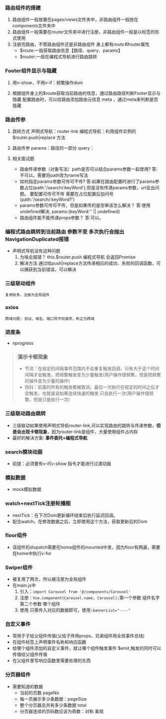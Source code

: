 ### 路由组件的搭建
1. 路由组件一般放置在pages/views文件夹中，非路由组件一般放在components文件夹中
2. 路由组件一般需要在router文件夹中进行注册，非路由组件一般是以标签的形式使用
3. 注册完路由，不管路由组件还是非路由组件 身上都有$route和$router属性
    + $route:一般获取路由信息【路径、query、params】
    + $router:一般在编程式导航进行路由跳转
### Footer组件显示与隐藏
1. 用v-show，不用v-if：频繁操作dom

2. 根据组件身上的$route获取当前路由的信息，通过路由路径判断Footer显示与隐藏
    配置路由时，可以给路由添加路由元信息 meta ，通过meta来判断是否隐藏

### 路由传参
1. 跳转方式
    声明式导航：router-link 
    编程式导航：利用组件实例的$router.push|replace 方法

2. 路由传参
    params：路径的一部分
    query：

3. 相关面试题
    + 路由传递参数（对象写法）path是否可以结合params参数一起使用?
         答:不可以。需要将path改为name写法
    + 如何指定params参数可传可不传?
         答:如果在路由配置时进行了params参数占位(path:'/search/:keyWord'),但是没有传递params参数，url会出问题。 要配置可传可不传 需要在占位配置后加问号(path:'/search/:keyWord?')
    + params参数可传可不传，但是如果传的是空串该怎么解决？
         答:使用undefined解决, params:{keyWord:'' || undefined}
    + 路由组件能不能传递props参数？
         答:可以。


### 编程式路由跳转到当前路由 参数不变  多次执行会抛出NavigationDuplicated报错
+ 声明式导航没有这种问题
    1. 为啥会报错？
        this.$router.push 编程式导航 会返回Promise
    2. 解决方法
        通过给push|replace方法传递相应的成功、失败的回调函数，可以捕获到当前错误，可以解决

### 三级联动组件
    复用较多，注册为全局组件


### axios
    跨域问题: 协议、域名、端口号不同请求，称之为跨域

### 进度条
+ nprogress

> ### 演示卡顿现象
> + 节流：在规定的间隔事件范围内不会重复触发回调，只有大于这个时间间隔才会触发，把频繁触发变为少量触发(用户操作很频繁，但是把频繁的操作变为少量的操作)
> + 防抖：前面的所有的触发都被取消，最后一次执行在规定的时间之后才会触发，也就是说如果连续快速的触发 只会执行一次(用户操作很频繁，但是只是执行一次)

### 三级联动路由跳转
- 三级联动如果使用声明式导航router-link,可以实现路由的跳转与传递参数，**但是会出现卡顿现象**，因为router-link是组件，大量使用组件占内存
- 最好的解决方案: **事件委托+编程式导航**


### search模块动画
+ 前提：必须要有v-if|v-show 指令才能进行过渡动画

### 模拟数据
+ mock模拟数据

### watch+nextTick注册轮播图
+ nextTick：在下次Dom更新循环结束后执行延迟回调。
+ 配合watch，在修改数据之后，立即使用这个方法，获取更新后的Dom

### floor组件
+ 该组件的dispatch需要在home组件的mounted中发，因为floor有两遍，需要在home中执行v-for

### Swiper组件
+ 被复用了两次，所以被注册为全局组件
+ 在main.js中
    1. 引入：`import Carousel from '@/components/Carousel'`
    2. 注册：`Vue.component(Carousel.name, Carousel);`第一个参数 组件名字  第二个参数 哪个组件
    3. 使用 只需传入对应的数据即可，使用`:bannerList="----"`

### 自定义事件
+ 常用于子给父组件传值(父给子传用props，兄弟组件用全局事件总线)
+ 在组件标签上声明事件名称和响应函数
+ 给哪个组件添加的自定义事件，就让哪个组件触发事件 $emit,触发的同时可以传值给父组件传值
+ 在父组件里写响应函数里需要处理的东西

### 分页器组件
+ 需要知道的数据
    + 当前的页数 pageNo
    + 每一页展示多少条数据：pageSize
    + 整个分页器总共有多少条数据 total
    + 分页器连续的页码数应该为奇数：对称 美观



```javascript


```